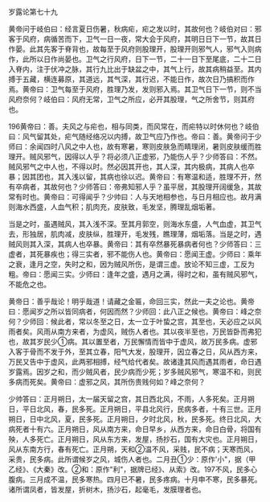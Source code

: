 岁露论第七十九

黄帝问于岐伯曰：经言夏日伤暑，秋病疟，疟之发以时，其故何也？岐伯对曰：邪客于风府，病循苦而下，卫气一日一夜，常大会于风府，其明日日下一节，故其日作晏。此其先客于脊背也，故每至于风府则股理开，股理开则邪气人，邪气入则病作，此所以日作尚晏也。卫气之行风府，日下一节，二十一日下至尾底，二十二日入脊内，注于伏冲之脉，其行九比出于缺盆之中，其气上行，故其病稍益至。其内搏于五藏，横连募原，其道远，其气深，其行迟，不能日作，故次日乃搞积而作焉。黄帝曰：卫气每至于风府，胜理乃发，发则邪入焉。其卫气日下一节，则不当风府奈何？岐伯曰：风府无常，卫气之所应，必开其股理，气之所舍节，则其府也。

196黄帝曰：善。夫风之与疟也，相与同类，而风常在，而疟特以时休何也？岐伯曰：风气留其处，疟气随经络况以内搏，故卫气应乃作也。帝曰：善。黄帝问于少师曰：余闻四时八风之中人也，故有寒暑，寒则皮肤急而睛理闭，暑则皮肤缓而胜理开。贼风邪气，因得以人乎？将必须八正虚邪，乃能伤人乎？少师答曰：不然。贼风邪气之中人也，不得以时。然必因其开也，其人深，其内极病，其病人也卒暴；因其团也，其入浅以留，其病也徐以迟。黄帝曰：有寒温和适，胜理不开，然有卒病者，其故何也？少师答曰：帝弗知邪人乎？虽平居，其股理开阔缓急，其故常有时也。黄帝曰：可得闻乎？少帅曰：人与天地相参也，与日月相应也。故月满则海水西盛，人血气积；肌肉充，皮肤致，毛发坚，腾理乱烟垢著。

当是之时，虽遇贼风，其入浅不深。至其月郭空，则海水东盛，人气血虚，其卫气去，形独居，肌肉减，皮肤纵，胜理开，毛发残，瞧理薄，烟垢落。当是之时，遇贼风则其入深，其病人也卒暴。黄帝曰：其有卒然暴死暴病者何也？少师答曰：三虚者，其死暴疾也；得三实者，邪不能伤人也。黄帝曰：愿闻王虚。少师曰：乘年之衰，逢月之空，失时之和，因为贼风所伤，是谓三虚。放论不知三虚，工反为粗。帝曰：愿闻三实。少师曰：逢年之盛，遇月之满，得时之和，虽有贼风邪气，不能危之也。

黄帝日：善乎哉论！明乎哉道！请藏之金匾，命回三实，然此一夫之论也。黄帝曰：愿闻岁之所以皆同病者，何因而然？少师回：此八正之候也。黄帝曰：峰之奈何？少师回：候此者，常以冬至之日，太一立于叶蛰之宫，其至也，天必应之以风雨者矣。风雨从南方来者，为虚风，贼伤人者也。其以夜半至也，万民皆卧而弗犯也，故其岁民少①病。其以置至者，万民懈情而皆中于虚风，故万民多病。虚邪入客于骨而不发于外，至其立春，阳气大发，股理开，因立春之日，风从西方来，万民又告中于虚风，此两邪相搏，经气给代者矣。故诸逢其风而遇其雨者，命日遇岁露焉。因岁之和，而少贼风者，民少病而少死；岁多贼风邪气，寒温不和，则民多病而死矣。黄帝曰：虚邪之风，其所伤贵贱何如？峰之奈何？

少帅答曰：正月朔日，太一届天留之宫，其日西北风，不雨，人多死矣。正月朔日，平日北风，春，民多死。正月朔日，平县北风行，民病多者，十有三世。正月朔日，日中北风，夏，民多死。正月朔日，夕时北风，秋，民多死。终日北风，大病死者十有六。正月朔日，风从南方来，命日早乡，从西方来，命日白骨，将国有殃，人多死亡。正月朔日，风从东方来，发屋，扬抄石，国有大灾也。正月朔日，风从东南方行，春有死亡。正月朔，天和②温不风，采贱，民不病；天寒而风，采贵，民多病。此所谓候岁之风，城伤人者也。二月丑①少：原作'小"，据（甲乙经》、《大秦》改。②和：原作"利"，据牌已经》、从索》改。197不风，民多心腹病。三月成不温，民多寒热。四月已不暑，民多疼病。十月申不寒，民多暴死。诸所谓凤者，皆发屋，折树木，扬沙石，起毫毛，发膜理者也。

